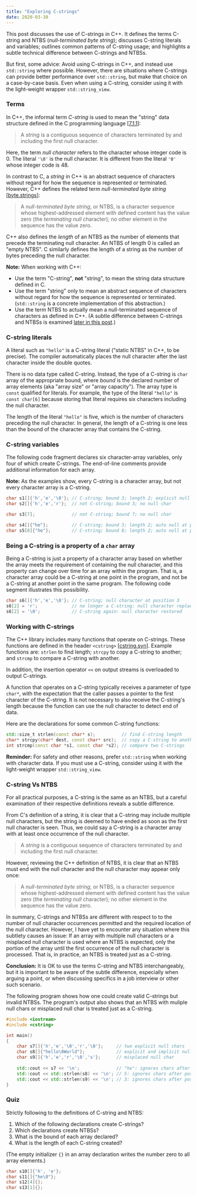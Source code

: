 ```yaml
---
title: "Exploring C-strings"
date: 2020-03-30
---
```


This post discusses the use of C-strings in C++. It defines the terms C-string and NTBS 
(*null-terminated byte string*); discusses C-string literals and variables; outlines common patterns
of C-string usage; and highlights a subtle technical difference between C-strings and NTBSs.

But first, some advice: Avoid using C-strings in C++, and instead use `std::string` where possible.
However, there are situations where C-strings can provide better performance over `std::string`, 
but make that choice on a case-by-case basis. Even when using a C-string, consider using it with the 
light-weight wrapper `std::string_view`.
<!--more-->

### Terms

In C++, the informal term *C-string* is used to mean the "string" data structure defined in the C 
programming language [[7.1.1](https://web.archive.org/web/20181230041359if_/http://www.open-std.org/jtc1/sc22/wg14/www/abq/c17_updated_proposed_fdis.pdf)]: 

> A *string* is a contiguous sequence of characters terminated by and including the first null 
> character.

Here, the term *null character* refers to the character whose integer code is 0. The literal `'\0'`
is the null character. It is different from the literal `'0'` whose integer code is 48.

In contrast to C, a *string* in C++ is an abstract sequence of characters without regard for how the
sequence is represented or terminated. However, C++ defines the related term *null-terminated byte 
string* [[byte.strings](https://timsong-cpp.github.io/cppwp/n4659/byte.strings)]:

> A *null-terminated byte string*, or NTBS, is a character sequence whose highest-addressed element 
> with defined content has the value zero (the *terminating null* character); no other element in 
> the sequence has the value zero.

C++ also defines the *length* of an NTBS as the number of elements that precede the terminating null
character. An NTBS of length 0 is called an "empty NTBS". C similarly defines the length of a string
as the number of bytes preceding the null character.

**Note:** When working with C++:
- Use the term "C-string", **not** "string", to mean the string data structure defined in C. 
- Use the term "string" only to mean an abstract sequence of characters without regard for how the 
  sequence is represented or terminated. (`std::string` is a concrete implementation of this
  abstraction.)
- Use the term NTBS to actually mean a null-terminated sequence of characters as defined in C++. 
  (A subtle difference between C-strings and NTBSs is examined [later in this post](#c-string-vs-ntbs).)

### C-string literals

A literal such as `"hello"` is a C-string literal ("static NTBS" in C++, to be precise). The 
compiler automatically places the null character after the last character inside the double quotes. 

There is no data type called C-string. Instead, the type of a C-string is `char` array of the 
appropriate bound, where *bound* is the declared number of array elements (aka "array size" or 
"array capacity"). The array type is `const` qualified for literals. For example, the type of the 
literal `"hello"` is `const char[6]` because storing that literal requires six characters 
including the null character.

The length of the literal `"hello"` is five, which is the number of characters preceding the null 
character. In general, the length of a C-string is one less than the bound of the character array 
that contains the C-string.

### C-string variables

The following code fragment declares six character-array variables, only four of which create 
C-strings. The end-of-line comments provide additional information for each array.

**Note:** As the examples show, every C-string is a character array, but not every character array 
is a C-string.

```cpp
char s1[]{'h','e','\0'}; // C-string; bound 3; length 2; explicit null at position 3
char s2[]{'h','e','r'};  // not C-string; bound 3; no null char

char s3[7];              // not C-string; bound 7; no null char

char s4[]{"he"};         // C-string; bound 3; length 2; auto null at position 3
char s5[8]{"he"};        // C-string; bound 8; length 2; auto null at position 3
```

### Being a C-string is a property of a `char` array

Being a C-string is just a property of a character array based on whether the array meets the 
requirement of containing the null character, and this property can change over time for an array 
within the program. That is, a character array could be a C-string at one point in the program, and 
not be a C-string at another point in the same program. The following code segment illustrates this 
possibility.

```cpp
char s6[]{'h','e','\0'}; // C-string; null character at position 3
s6[2] = 'r';             // no longer a C-string: null character replaced
s6[2] = '\0';            // C-string again: null character restored
```

### Working with C-strings

The C++ library includes many functions that operate on C-strings. These functions are defined in 
the header `<cstring>` [[cstring.syn](https://timsong-cpp.github.io/cppwp/n4659/c.strings#cstring.syn)]. 
Example functions are: `strlen` to find length; `strcpy` to copy a C-string to another; and 
`strcmp` to compare a C-string with another.

In addition, the insertion operator `<<` on output streams is overloaded to output C-strings.

A function that operates on a C-string typically receives a parameter of type `char*`, with the 
expectation that the caller passes a pointer to the first character of the C-string. It is not 
necessary to also receive the C-string's length because the function can use the null character to 
detect end of data.

Here are the declarations for some common C-string functions:

```cpp
std::size_t strlen(const char* s);          // find C-string length 
char* strcpy(char* dest, const char* src);  // copy a C-string to another
int strcmp(const char *s1, const char *s2); // compare two C-strings
```

**Reminder:** For safety and other reasons, prefer `std::string` when working with character data. 
If you must use a C-string, consider using it with the light-weight wrapper `std::string_view`.

### C-string Vs NTBS

For all practical purposes, a C-string is the same as an NTBS, but a careful examination of their 
respective definitions reveals a subtle difference.

From C's definition of a string, it is clear that a C-string may include multiple null characters, 
but the string is deemed to have ended as soon as the first null character is seen. Thus, we could 
say a C-string is a character array with at least once occurrence of the null character.

> A *string* is a contiguous sequence of characters terminated by and including the first null 
> character.

However, reviewing the C++ definition of NTBS, it is clear that an NTBS must end with the null 
character and the null character may appear only once:

> A *null-terminated byte string*, or NTBS, is a character sequence whose highest-addressed element 
> with defined content has the value zero (the *terminating null* character); no other element in 
> the sequence has the value zero.

In summary, C-strings and NTBSs are different with respect to to the number of null character 
occurrences permitted and the required location of the null character. However, I have yet to 
encounter any situation where this subtlety causes an issue: If an array with multiple null characters 
or a misplaced null character is used where an NTBS is expected, only the portion of the array until 
the first occurrence of the null character is processed. That is, in practice, an NTBS is treated 
just as a C-string.

**Conclusion:** It is OK to use the terms C-string and NTBS interchangeably, but it is important to
be aware of the subtle difference, especially when arguing a point, or when discussing specifics in
a job interview or other such scenario.

The following program shows how one could create valid C-strings but invalid NTBSs. The program's 
output also shows that an NTBS with muliple null chars or misplaced null char is treated just as a 
C-string. 

```cpp
#include <iostream>
#include <cstring>

int main() 
{
    char s7[]{'h','e','\0','r','\0'};     // two explicit null chars
    char s8[]{"hello\0World"};            // explicit and implicit null chars
    char s9[]{'h','e','r','\0','s'};      // misplaced null char
    
    std::cout << s7 << '\n';              // "he": ignores chars after position 2
    std::cout << std::strlen(s8) << '\n'; // 5: ignores chars after position 5
    std::cout << std::strlen(s9) << '\n'; // 3: ignores chars after position 4
}
```

### Quiz

Strictly following to the definitions of C-string and NTBS:
1. Which of the following declarations create C-strings? 
2. Which declarations create NTBSs? 
3. What is the bound of each array declared?
4. What is the length of each C-string created?

(The empty initializer `{}` in an array declaration writes the number zero to all array elements.)

```cpp
char s10[]{'h', 'e'};
char s11[]{"he\0"};
char s12[4]{};
char s13[1]{};
```
